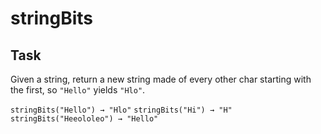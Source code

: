 # stringBits

## Task
Given a string, return a new string made of every other char starting with the first, so `"Hello"` yields `"Hlo"`.

```stringBits("Hello") → "Hlo"```
```stringBits("Hi") → "H"```
```stringBits("Heeololeo") → "Hello"```

